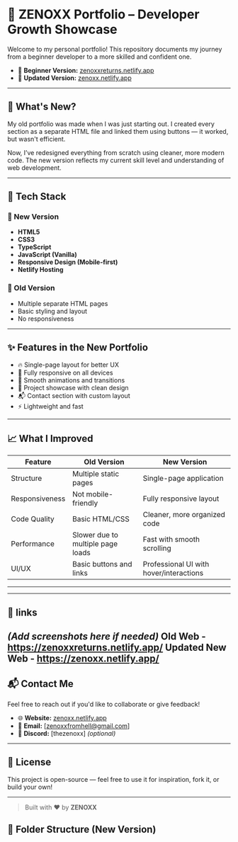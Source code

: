 # 🚀 ZENOXX Portfolio – Developer Growth Showcase

Welcome to my personal portfolio! This repository documents my journey from a beginner developer to a more skilled and confident one.

- 🧠 **Beginner Version:** [zenoxxreturns.netlify.app](https://zenoxxreturns.netlify.app/)
- 💼 **Updated Version:** [zenoxx.netlify.app](https://zenoxx.netlify.app/)

---

## 🌟 What's New?

My old portfolio was made when I was just starting out. I created every section as a separate HTML file and linked them using buttons — it worked, but wasn't efficient.

Now, I’ve redesigned everything from scratch using cleaner, more modern code. The new version reflects my current skill level and understanding of web development.

---

## 🔧 Tech Stack

### 🔹 New Version
- **HTML5**
- **CSS3**
- **TypeScript**
- **JavaScript (Vanilla)**
- **Responsive Design (Mobile-first)**
- **Netlify Hosting**

### 🔸 Old Version
- Multiple separate HTML pages
- Basic styling and layout
- No responsiveness

---

## ✨ Features in the New Portfolio

- 🔥 Single-page layout for better UX
- 📱 Fully responsive on all devices
- 🎨 Smooth animations and transitions
- 📂 Project showcase with clean design
- 📬 Contact section with custom layout
- ⚡ Lightweight and fast

---

## 📈 What I Improved

| Feature                  | Old Version                          | New Version                                 |
|--------------------------|---------------------------------------|----------------------------------------------|
| Structure                | Multiple static pages                 | Single-page application                      |
| Responsiveness           | Not mobile-friendly                   | Fully responsive layout                      |
| Code Quality             | Basic HTML/CSS                        | Cleaner, more organized code                 |
| Performance              | Slower due to multiple page loads     | Fast with smooth scrolling                   |
| UI/UX                    | Basic buttons and links               | Professional UI with hover/interactions      |

---

---

## 📸 links

*(Add screenshots here if needed)*
Old Web - https://zenoxxreturns.netlify.app/
Updated New Web - https://zenoxx.netlify.app/
---

## 📬 Contact Me

Feel free to reach out if you'd like to collaborate or give feedback!

- 🌐 **Website:** [zenoxx.netlify.app](https://zenoxx.netlify.app/)
- 📧 **Email:** [zenoxxfromhell@gmail.com]
- 💬 **Discord:** [thezenoxx] *(optional)*

---

## 📝 License

This project is open-source — feel free to use it for inspiration, fork it, or build your own!

---

> Built with ❤️ by **ZENOXX**

## 🧩 Folder Structure (New Version)

